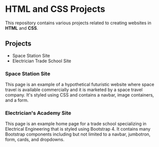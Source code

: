 # HTML and CSS Projects
This repository contains various projects related to creating websites in **HTML** and **CSS**.

## Projects
- Space Station Site
- Electrician Trade School Site

### Space Station Site
This page is an example of a hypothetical futuristic website where space travel is available commercially and it is marketed by a space travel company. It's styled using CSS and contains a navbar, image containers, and a form.

### Electrician's Academy Site
This page is an example home page for a trade school specializing in Electrical Engineering that is styled using Bootstrap 4. It contains many Bootstrap components including but not limited to a navbar, jumbotron, form, cards, and dropdowns.